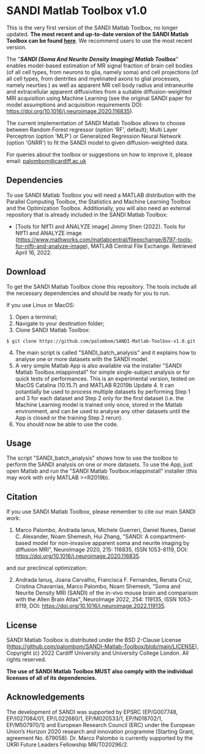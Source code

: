 # SANDI Matlab Toolbox v1.0

This is the very first version of the SANDI Matlab Toolbox, no longer updated. **The most recent and up-to-date version of the SANDI Matlab Toolbox can be found [here](https://github.com/palombom/SANDI-Matlab-Toolbox-Latest-Release)**. We recommend users to use the most recent version. 

The "***SANDI (Soma And Neurite Density Imaging) Matlab Toolbox***" enables model-based estimation of MR signal fraction of brain cell bodies (of all cell types, from neurons to glia, namely soma) and cell projections (of all cell types, from dentrites and myelinated axons to glial processes, namely neurties ) as well as apparent MR cell body radius and intraneurite and extracellular apparent diffusivities from a suitable diffusion-weighted MRI acquisition using Machine Learning (see the original SANDI paper for model assumptions and acquisition requirements DOI: https://doi.org/10.1016/j.neuroimage.2020.116835).

The current implementation of SANDI Matlab Toolbox allows to choose between Random Forest regressor (option 'RF', default); Multi Layer Perceptron (option 'MLP') or Generalized Regression Neural Network (option 'GNRR') to fit the SANDI model to given diffusion-weighted data.

For queries about the toolbox or suggestions on how to improve it, please email: palombom@cardiff.ac.uk

## Dependencies
To use SANDI Matlab Toolbox you will need a MATLAB distribution with the Parallel Computing Toolbox, the Statistics and Machine Learning Toolbox and the Optimization Toolbox. Additionally, you will also need an external repository that is already included in the SANDI Matlab Toolbox:
* [Tools for NIfTI and ANALYZE image] Jimmy Shen (2022). Tools for NIfTI and ANALYZE image (https://www.mathworks.com/matlabcentral/fileexchange/8797-tools-for-nifti-and-analyze-image), MATLAB Central File Exchange. Retrieved April 16, 2022.

## Download 
To get the SANDI Matlab Toolbox clone this repository. The tools include all the necessary dependencies and should be ready for you to run.

If you use Linux or MacOS:

1. Open a terminal;
2. Navigate to your destination folder;
3. Clone SANDI Matlab Toolbox:
```
$ git clone https://github.com/palombom/SANDI-Matlab-Toolbox-v1.0.git 
```
4. The main script is called "SANDI_batch_analysis" and it explains how to analyse one or more datasets with the SANDI model. 
5. A very simple Matlab App is also available via the installer "SANDI Matlab Toolbox.mlappinstall" for simple single-subject analysis or for quick tests of performances. This is an experimental version, tested on MacOS Catalina (10.15.7) and MATLAB R2019b Update 4. It can potantially be used to process multiple datasets by performing Step 1 and 3 for each dataset and Step 2 only for the first dataset (i.e. the Machine Learning model is trained only once, stored in the Matlab environment, and can be used to analyse any other datasets until the App is closed or the training Step 2 rerun).
6. You should now be able to use the code. 

## Usage
The script "SANDI_batch_analysis" shows how to use the toolbox to perform the SANDI analysis on one or more datasets. To use the App, just open Matlab and run the "SANDI Matlab Toolbox.mlappinstall" installer (this may work with only MATLAB >=R2019b). 

## Citation
If you use SANDI Matlab Toolbox, please remember to cite our main SANDI work:

1. Marco Palombo, Andrada Ianus, Michele Guerreri, Daniel Nunes, Daniel C. Alexander, Noam Shemesh, Hui Zhang, "SANDI: A compartment-based model for non-invasive apparent soma and neurite imaging by diffusion MRI", NeuroImage 2020, 215: 116835, ISSN 1053-8119, DOI: https://doi.org/10.1016/j.neuroimage.2020.116835. 

and our preclinical optimization:

2. Andrada Ianuş, Joana Carvalho, Francisca F. Fernandes, Renata Cruz, Cristina Chavarrias, Marco Palombo, Noam Shemesh, "Soma and Neurite Density MRI (SANDI) of the in-vivo mouse brain and comparison with the Allen Brain Atlas", NeuroImage 2022, 254: 119135, ISSN 1053-8119, DOI: https://doi.org/10.1016/j.neuroimage.2022.119135.


## License
SANDI Matlab Toolbox is distributed under the BSD 2-Clause License (https://github.com/palombom/SANDI-Matlab-Toolbox/blob/main/LICENSE), Copyright (c) 2022 Cardiff University and University College London. All rights reserved.

**The use of SANDI Matlab Toolbox MUST also comply with the individual licenses of all of its dependencies.**

## Acknowledgements
The development of SANDI was supported by EPSRC (EP/G007748, EP/I027084/01, EP/L022680/1, EP/M020533/1, EP/N018702/1, EP/M507970/1) and European Research Council (ERC) under the European Union’s Horizon 2020 research and innovation programme (Starting Grant, agreement No. 679058). Dr. Marco Palombo is currently supported by the UKRI Future Leaders Fellowship MR/T020296/2.
